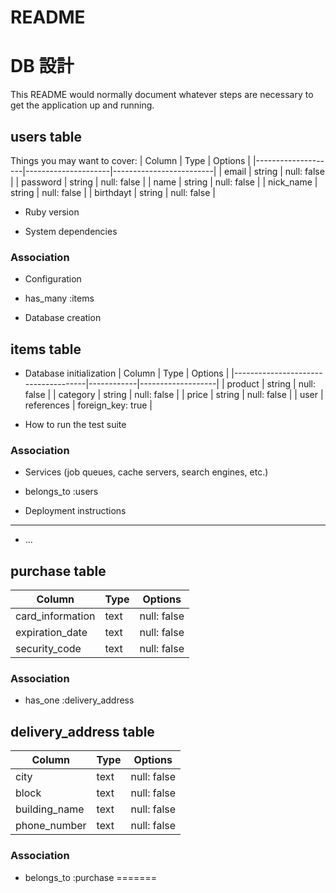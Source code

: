 # README
# DB 設計

This README would normally document whatever steps are necessary to get the
application up and running.
## users table

Things you may want to cover:
| Column             | Type                | Options                 |
|--------------------|---------------------|-------------------------|
| email              | string              | null: false             |
| password           | string              | null: false             |
| name               | string              | null: false             |
| nick_name          | string              | null: false             |
| birthdayt          | string              | null: false             |

* Ruby version

* System dependencies
### Association

* Configuration
* has_many :items

* Database creation
## items table

* Database initialization
| Column                              | Type       | Options           |
|-------------------------------------|------------|-------------------|
| product                             | string     | null: false       |
| category                            | string     | null: false       |
| price                               | string     | null: false       |
| user                                | references | foreign_key: true |

* How to run the test suite
### Association

* Services (job queues, cache servers, search engines, etc.)
- belongs_to :users

* Deployment instructions
-----------------------------------------------------------------------------------

* ...

## purchase table

| Column            | Type       | Options           |
|-------------------|------------|-------------------|
| card_information  | text       | null: false       |
| expiration_date   | text       | null: false       |
| security_code     | text       | null: false       |

### Association

- has_one :delivery_address

## delivery_address table

| Column        | Type       | Options           |
|---------------|------------|-------------------|
| city          | text       | null: false       |
| block         | text       | null: false       |
| building_name | text       | null: false       |
| phone_number  | text       | null: false       |

### Association

- belongs_to :purchase
=======